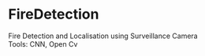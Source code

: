 # FireDetection
Fire Detection and Localisation using Surveillance Camera         
Tools: CNN, Open Cv
